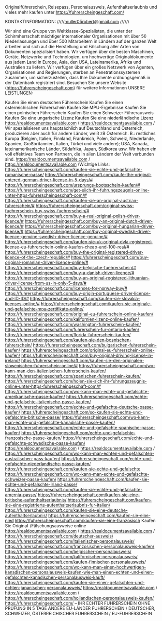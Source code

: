 Originalführerschein, Reisepass, Personalausweis, Aufenthaltserlaubnis und vieles mehr kaufen unter https://fuhrerscheingeschaft.com/

KONTAKTINFORMATION:
/////muller05robert@gmail.com
//////

Wir sind eine Gruppe von Weltklasse-Spezialisten, die unter der Schirmherrschaft mächtiger internationaler Organisationen mit über 50 Niederlassungen und über 500 Mitarbeitern in Ländern auf der ganzen Welt arbeiten und sich auf die Herstellung und Fälschung aller Arten von Dokumenten spezialisiert haben. Wir verfügen über die besten Maschinen, Geräte, Netzwerke und Technologien, um hochwertige Originaldokumente aus jadem Land in Europe, Asia, den USA, Lateinamerika, Afrika und Australien zu liefern. Wir verfügen über ein großes Netzwerk von Agenten, Organisationen und Regierungen, sterben an Penetrationssystemen zusammen, um sicherzustellen, dass Ihre Dokumente ordnungsgemäß in der Datenbank registriert sind. Besuchen Sie unsere Website (https://fuhrerscheingeschaft.com) für weitere Informationen
                      UNSERE LEISTUNGEN:

Kaufen Sie einen deutschen Führerschein
Kaufen Sie einen österreichischen Führerschein
Kaufen Sie MPU-Ergebnisse
Kaufen Sie einen polnischen Führerschein
Kaufen Sie einen Schweizer Führerausweis
Kaufen Sie eine ungarische Lizenz
Kaufen Sie eine niederländische Lizenz
https://realdocumentsavailable.com /
https://realdocumentsavailable.com /
  Wir spezialisieren uns hauptsächlich auf Deutschland und Österreich, produzieren aber auch für andere Länder, weiß zB Österreich. B.: restliches Europa (Belgien, Italien, Finnland, Frankreich, Polen, Schweiz, Niederlande, Spanien, Großbritannien, Italien, Türkei und viele andere); USA, Kanada, lateinamerikanische Länder, Südafrika, Japan, Südkorea usw. Wir haben ein voll effektives Team von Partnern, die in allen Ländern der Welt verbunden sind.
https://realdocumentsavailable.com /
https://realdocumentsavailable.com /Wichtige Links:
https://fuhrerscheingeschaft.com/kaufen-sie-echte-und-gefalschte-rumanische-passe/
https://fuhrerscheingeschaft.com/kaufe-the-original-entered-german-driver-license-in-5-days/#
https://fuhrerscheingeschaft.com/ursprungs-bootsschein-kaufen/#
https://fuhrerscheingeschaft.com/get-siich-ihr-fuhrungszeugnis-online-unter-https-fuhrerscheingeschaft-com/#
https://fuhrerscheingeschaft.com/kaufen-sie-an-original-austrian-fuhrerschein/#
https://fuhrerscheingeschaft.com/original-swiss-fuehrerschein-buy-swiss-fuehrerschein/#
https://fuhrerscheingeschaft.com/buy-a-real-original-polish-driver-licence/#
https://fuhrerscheingeschaft.com/buy-an-original-dutch-driver-licence/#
https://fuhrerscheingeschaft.com/buy-original-hungarian-driver-license/#
https://fuhrerscheingeschaft.com/buy-original-swedish-driver-licence-genuine-swedish-driver-licence-genuine/#
https://fuhrerscheingeschaft.com/kaufen-sie-uk-original-dvla-registered-license-eu-fuhrerschein-online-kaufen-cheap-and-100-real/#
https://fuhrerscheingeschaft.com/buy-the-original-registered-driver-licence-of-the-czech-republic/#
https://fuhrerscheingeschaft.com/buy-original-romanian-driver-licence-online/#
https://fuhrerscheingeschaft.com/buy-belgische-fuehrerschein/#
https://fuhrerscheingeschaft.com/buy-a-danish-driver-licence/#
https://fuhrerscheingeschaft.com/buy-an-original-registered-lithuanian-driver-license-from-us-in-only-5-days/#
https://fuhrerscheingeschaft.com/licenses-for-norway-buy/#
https://fuhrerscheingeschaft.com/buy-origin-portuguese-driver-licence-and-ID-ID/#
https://fuhrerscheingeschaft.com/kaufen-sie-slovakia-licenses-online/#
https://fuhrerscheingeschaft.com/kaufen-sie-originale-und-gefalschte-mpu-zertifikate-online/
https://fuhrerscheingeschaft.com/original-eu-fuhrerschein-online-kaufen/
https://fuhrerscheingeschaft.com/kalifornien-lizenz-online-kaufen/
https://fuhrerscheingeschaft.com/washington-fuhrerschein-kaufen/
https://fuhrerscheingeschaft.com/fuhrerschein-fur-ontario-kaufen/
https://fuhrerscheingeschaft.com/florida-fuhrerschein-kaufen/
https://fuhrerscheingeschaft.com/kaufen-sie-den-bosnischen-fuhrerschein/
https://fuhrerscheingeschaft.com/bulgarischen-fuhrerschein-kaufen/
https://fuhrerscheingeschaft.com/original-eu-fuhrerschein-online-kaufen/
https://fuhrerscheingeschaft.com/buy-original-driving-license-in-ireland/
https://fuhrerscheingeschaft.com/kaufen-sie-den-originalen-slowenischen-fuhrerschein-online/#
https://fuhrerscheingeschaft.com/wo-kann-man-den-italienischen-fuhrerschein-kaufen/
https://fuhrerscheingeschaft.com/spanischen-fuhrerschein-kaufen/
https://fuhrerscheingeschaft.com/holen-sie-sich-ihr-fuhrungszeugnis-online-unter-https-fuhrerscheingeschaft-com/#
https://fuhrerscheingeschaft.com/wo-kann-man-echte-und-gefalschte-amerikanische-passe-kaufen/
https://fuhrerscheingeschaft.com/echte-und-gefalschte-italienische-passe-kaufen/
https://fuhrerscheingeschaft.com/echte-und-gefalschte-deutsche-passe-kaufen/
https://fuhrerscheingeschaft.com/so-kaufen-sie-echte-und-gefalschte-britische-passe/
https://fuhrerscheingeschaft.com/wo-kann-man-echte-und-gefalschte-kanadische-passe-kaufen/
https://fuhrerscheingeschaft.com/echte-und-gefalschte-spanische-passe-kaufen/
https://fuhrerscheingeschaft.com/echte-und-gefalschte-franzosische-passe-kaufen/
https://fuhrerscheingeschaft.com/echte-und-gefalschte-schwedische-passe-kaufen/
https://realdocumentsavailable.com /
https://realdocumentsavailable.com /
https://fuhrerscheingeschaft.com/wo-kann-man-echten-und-gefalschten-australischen-pass-kaufen/
https://fuhrerscheingeschaft.com/echte-und-gefalschte-niederlandische-passe-kaufen/
https://fuhrerscheingeschaft.com/kaufen-sie-echte-und-gefalschte
https://fuhrerscheingeschaft.com/wo-kann-man-echte-und-gefalschte-schweizer-passe-kaufen/
https://fuhrerscheingeschaft.com/kaufen-sie-echte-und-gefalschte-irland-passe/
https://fuhrerscheingeschaft.com/kaufen-sie-echte-und-gefalschte-amernia-passe/
https://fuhrerscheingeschaft.com/kaufen-sie-eine-britische-aufenthaltserlaubnis/
https://fuhrerscheingeschaft.com/kaufen-sie-eine-registrierte-aufenthaltserlaubnis-fur-italien/
https://fuhrerscheingeschaft.com/kaufen-sie-eine-deutsche-aufenthaltserlaubnis/
https://fuhrerscheingeschaft.com/kaufen-sie-eine-nied
https://fuhrerscheingeschaft.com/kaufen-sie-eine-franzosisch
 Kaufen Sie Original-/Fälschungsausweise online
https://realdocumentsavailable.com /
https://realdocumentsavailable.com /
https://fuhrerscheingeschaft.com/deutscher-ausweis/
https://fuhrerscheingeschaft.com/italienischer-personalausweis/
https://fuhrerscheingeschaft.com/franzosischen-personalausweis-kaufen/
https://fuhrerscheingeschaft.com/belgischer-personalausweis/
https://fuhrerscheingeschaft.com/kalifornischer-personalausweis/
https://fuhrerscheingeschaft.com/kaufen-finnischer-personalausweis/
https://fuhrerscheingeschaft.com/wo-kann-man-einen-hochwertigen-kanadischen-personalausweis-kaufen-wie-man-einen-echten-und-einen-gefalschten-kanadischen-personalausweis-kauft/
https://fuhrerscheingeschaft.com/kaufen-sie-einen-gefalschten-und-echten-japanischen-personalausweis/
https://realdocumentsavailable.com /
https://realdocumentsavailable.com /
https://fuhrerscheingeschaft.com/hollandischen-personalausweis-kaufen/
https://fuhrerscheingeschaft.com/ – IHR ECHTER FUHRERSCHEIN OHNE PRÜFUNG IN 5 TAGE
ANDERE EU-LÄNDER FUHRERSCHEIN / DEUTSCHER, SCHWEIZER, ÖSTERREICHISCHER FUHRERSCHEIN / EU-FUHRERSCHEIN
